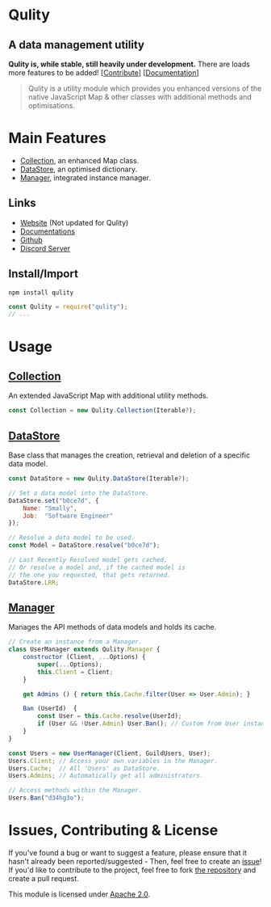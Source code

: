 
# Qulity
## A data management utility

**Qulity is, while stable, still heavily under development.** There are loads more features to be added! [[Contribute](#issues-contributing--license)] [[Documentation](https://github.com/QSmally/Qulity/blob/master/Documentation/Index.md)]

> Qulity is a utility module which provides you enhanced versions of the native JavaScript Map & other classes with additional methods and optimisations.


# Main Features
* [Collection](https://github.com/QSmally/Qulity/blob/master/Documentation/Collection.md), an enhanced Map class.
* [DataStore](https://github.com/QSmally/Qulity/blob/master/Documentation/DataStore.md), an optimised dictionary.
* [Manager](https://github.com/QSmally/Qulity/blob/master/Documentation/Manager.md), integrated instance manager.

## Links
* [Website](https://qdb.qbot.eu/) (Not updated for Qulity)
* [Documentations](https://github.com/QSmally/Qulity/blob/master/Documentation/Index.md)
* [Github](https://github.com/QSmally/Qulity)
* [Discord Server](https://qdb.qbot.eu/discord)

## Install/Import
`npm install qulity`
```js
const Qulity = require("qulity");
// ...
```


# Usage

## [Collection](https://github.com/QSmally/Qulity/blob/master/Documentation/Collection.md)
An extended JavaScript Map with additional utility methods.
```js
const Collection = new Qulity.Collection(Iterable?);
```

## [DataStore](https://github.com/QSmally/Qulity/blob/master/Documentation/DataStore.md)
Base class that manages the creation, retrieval and deletion of a specific data model.
```js
const DataStore = new Qulity.DataStore(Iterable?);

// Set a data model into the DataStore.
DataStore.set("b0ce7d", {
    Name: "Smally",
    Job:  "Software Engineer"
});

// Resolve a data model to be used.
const Model = DataStore.resolve("b0ce7d");

// Last Recently Resolved model gets cached.
// Or resolve a model and, if the cached model is
// the one you requested, that gets returned.
DataStore.LRR;
```

## [Manager](https://github.com/QSmally/Qulity/blob/master/Documentation/Manager.md)
Manages the API methods of data models and holds its cache.
```js
// Create an instance from a Manager.
class UserManager extends Qulity.Manager {
    constructor (Client, ...Options) {
        super(...Options);
        this.Client = Client;
    }

    get Admins () { return this.Cache.filter(User => User.Admin); }

    Ban (UserId)  {
        const User = this.Cache.resolve(UserId);
        if (User && !User.Admin) User.Ban(); // Custom from User instance.
    }
}

const Users = new UserManager(Client, GuildUsers, User);
Users.Client; // Access your own variables in the Manager.
Users.Cache;  // All 'Users' as DataStore.
Users.Admins; // Automatically get all administrators.

// Access methods within the Manager.
Users.Ban("d34hg3o");
```

# Issues, Contributing & License
If you've found a bug or want to suggest a feature, please ensure that it hasn't already been reported/suggested - Then, feel free to create an [issue](https://github.com/QSmally/Qulity/issues)! If you'd like to contribute to the project, feel free to fork [the repository](https://github.com/QSmally/Qulity) and create a pull request.

This module is licensed under [Apache 2.0](http://www.apache.org/licenses/LICENSE-2.0).
